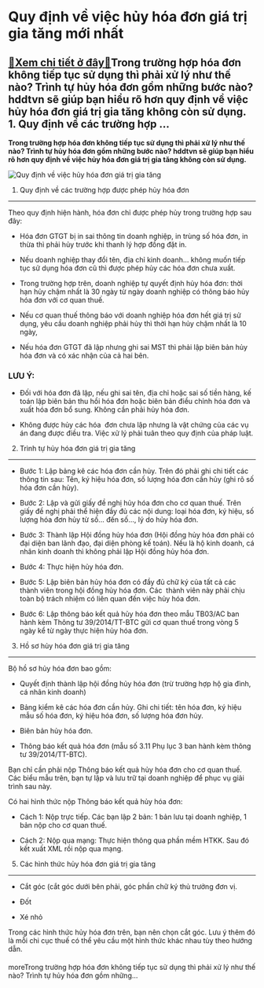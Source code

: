 Quy định về việc hủy hóa đơn giá trị gia tăng mới nhất
======================================================

[:gift:Xem chi tiết ở đây:gift:](https://hddtvn.com/quy-dinh-ve-viec-huy-hoa-don-gia-tri-gia-tang-moi-nhat/)Trong trường hợp hóa đơn không tiếp tục sử dụng thì phải xử lý như thế nào? Trình tự hủy hóa đơn gồm những bước nào? hddtvn sẽ giúp bạn hiểu rõ hơn quy định về việc hủy hóa đơn giá trị gia tăng không còn sử dụng. 1. Quy định về các trường hợp …
----------------------------------------------------------------------------------------------------------------------------------------------------------------------------------------------------------------------------------------------------

**Trong trường hợp hóa đơn không tiếp tục sử dụng thì phải xử lý như thế nào? Trình tự hủy hóa đơn gồm những bước nào? hddtvn sẽ giúp bạn hiểu rõ hơn quy định về việc hủy hóa đơn giá trị gia tăng không còn sử dụng.**


![Quy định về việc hủy hóa đơn giá trị gia tăng](https://hddtvn.com/wp-content/uploads/2021/01/WhatIsAnInvoice.png)


1. Quy định về các trường hợp được phép hủy hóa đơn
---------------------------------------------------


Theo quy định hiện hành, hóa đơn chỉ được phép hủy trong trường hợp sau đây:




* Hóa đơn GTGT bị in sai thông tin doanh nghiệp, in trùng số hóa đơn, in thừa thì phải hủy trước khi thanh lý hợp đồng đặt in.

* Nếu doanh nghiệp thay đổi tên, địa chỉ kinh doanh… không muốn tiếp tục sử dụng hóa đơn cũ thì được phép hủy các hóa đơn chưa xuất.

* Trong trường hợp trên, doanh nghiệp tự quyết định hủy hóa đơn: thời hạn hủy chậm nhất là 30 ngày từ ngày doanh nghiệp có thông báo hủy hóa đơn với cơ quan thuế.

* Nếu cơ quan thuế thông báo với doanh nghiệp hóa đơn hết giá trị sử dụng, yêu cầu doanh nghiệp phải hủy thì thời hạn hủy chậm nhất là 10 ngày,

* Nếu hóa đơn GTGT đã lập nhưng ghi sai MST thì phải lập biên bản hủy hóa đơn và có xác nhận của cả hai bên.



### LƯU Ý:




* Đối với hóa đơn đã lập, nếu ghi sai tên, địa chỉ hoặc sai số tiền hàng, kế toán lập biên bản thu hồi hóa đơn hoặc biên bản điều chỉnh hóa đơn và xuất hóa đơn bổ sung. Không cần phải hủy hóa đơn.

* Không được hủy các hóa  đơn chưa lập nhưng là vật chứng của các vụ án đang được điều tra. Việc xử lý phải tuân theo quy định của pháp luật.



2. Trình tự hủy hóa đơn giá trị gia tăng
----------------------------------------




* Bước 1: Lập bảng kê các hóa đơn cần hủy. Trên đó phải ghi chi tiết các thông tin sau: Tên, ký hiệu hóa đơn, số lượng hóa đơn cần hủy (ghi rõ số hóa đơn cần hủy).

* Bước 2: Lập và gửi giấy đề nghị hủy hóa đơn cho cơ quan thuế. Trên giấy đề nghị phải thể hiện đầy đủ các nội dung: loại hóa đơn, ký hiệu, số lượng hóa đơn hủy từ số… đến số…, lý do hủy hóa đơn.

* Bước 3: Thành lập Hội đồng hủy hóa đơn (Hội đồng hủy hóa đơn phải có đại diện ban lãnh đạo, đại diện phòng kế toán). Nếu là hộ kinh doanh, cá nhân kinh doanh thì không phải lập Hội đồng hủy hóa đơn.

* Bước 4: Thực hiện hủy hóa đơn.

* Bước 5: Lập biên bản hủy hóa đơn có đầy đủ chữ ký của tất cả các thành viên trong hội đồng hủy hóa đơn. Các  thành viên này phải chịu toàn bộ trách nhiệm có liên quan đến việc hủy hóa đơn.

* Bước 6: Lập thông báo kết quả hủy hóa đơn theo mẫu TB03/AC ban hành kèm Thông tư 39/2014/TT-BTC gửi cơ quan thuế trong vòng 5 ngày kể từ ngày thực hiện hủy hóa đơn.



3. Hồ sơ hủy hóa đơn giá trị gia tăng
-------------------------------------


Bộ hồ sơ hủy hóa đơn bao gồm:




* Quyết định thành lập hội đồng hủy hóa đơn (trừ trường hợp hộ gia đình, cá nhân kinh doanh)

* Bảng kiểm kê các hóa đơn cần hủy. Ghi chi tiết: tên hóa đơn, ký hiệu mẫu số hóa đơn, ký hiệu hóa đơn, số lượng hóa đơn hủy.

* Biên bản hủy hóa đơn.

* Thông báo kết quả hóa đơn (mẫu số 3.11 Phụ lục 3 ban hành kèm thông tư 39/2014/TT-BTC).



Bạn chỉ cần phải nộp Thông báo kết quả hủy hóa đơn cho cơ quan thuế. Các biểu mẫu trên, bạn tự lập và lưu trữ tại doanh nghiệp để phục vụ giải trình sau này.


Có hai hình thức nộp Thông báo kết quả hủy hóa đơn:




* Cách 1: Nộp trực tiếp. Các bạn lập 2 bản: 1 bản lưu tại doanh nghiệp, 1 bản nộp cho cơ quan thuế.

* Cách 2: Nộp qua mạng: Thực hiện thông qua phần mềm HTKK. Sau đó kết xuất XML rồi nộp qua mạng.



5. Các hình thức hủy hóa đơn giá trị gia tăng
---------------------------------------------




* Cắt góc (cắt góc dưới bên phải, góc phần chữ ký thủ trưởng đơn vị.

* Đốt

* Xé nhỏ



Trong các hình thức hủy hóa đơn trên, bạn nên chọn cắt góc. Lưu ý thêm đó là mỗi chi cục thuế có thể yêu cầu một hình thức khác nhau tùy theo hướng dẫn.


#### 


moreTrong trường hợp hóa đơn không tiếp tục sử dụng thì phải xử lý như thế nào? Trình tự hủy hóa đơn gồm những…

